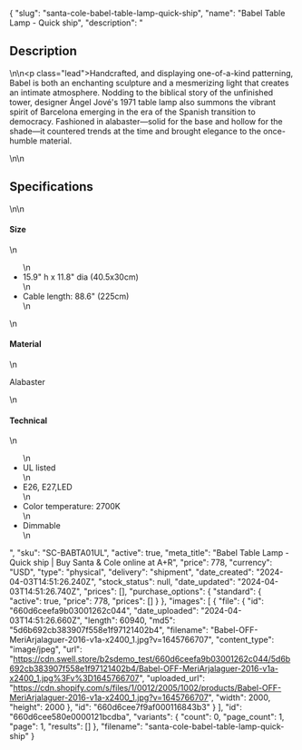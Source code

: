 {
  "slug": "santa-cole-babel-table-lamp-quick-ship",
  "name": "Babel Table Lamp - Quick ship",
  "description": "<h2>Description</h2>\n<!-- split -->\n<p class=\"lead\">Handcrafted, and displaying one-of-a-kind patterning, Babel is both an enchanting sculpture and a mesmerizing light that creates an intimate atmosphere. Nodding to the biblical story of the unfinished tower, designer Àngel Jové's 1971 table lamp also summons the vibrant spirit of Barcelona emerging in the era of the Spanish transition to democracy. Fashioned in alabaster—solid for the base and hollow for the shade—it countered trends at the time and brought elegance to the once-humble material.</p>\n<!-- split -->\n<h2>Specifications</h2>\n<!-- split -->\n<h4>Size</h4>\n<ul>\n<li>15.9\" h x 11.8\" dia (40.5x30cm)</li>\n<li>Cable length: 88.6\" (225cm)</li>\n</ul>\n<h4>Material</h4>\n<p>Alabaster</p>\n<h4>Technical</h4>\n<ul>\n<li>UL listed</li>\n<li>E26, E27,LED</li>\n<li>Color temperature: 2700K</li>\n<li>Dimmable</li>\n</ul>",
  "sku": "SC-BABTA01UL",
  "active": true,
  "meta_title": "Babel Table Lamp - Quick ship | Buy Santa & Cole online at A+R",
  "price": 778,
  "currency": "USD",
  "type": "physical",
  "delivery": "shipment",
  "date_created": "2024-04-03T14:51:26.240Z",
  "stock_status": null,
  "date_updated": "2024-04-03T14:51:26.740Z",
  "prices": [],
  "purchase_options": {
    "standard": {
      "active": true,
      "price": 778,
      "prices": []
    }
  },
  "images": [
    {
      "file": {
        "id": "660d6ceefa9b03001262c044",
        "date_uploaded": "2024-04-03T14:51:26.660Z",
        "length": 60940,
        "md5": "5d6b692cb383907f558e1f97121402b4",
        "filename": "Babel-OFF-MeriArjalaguer-2016-v1a-x2400_1.jpg?v=1645766707",
        "content_type": "image/jpeg",
        "url": "https://cdn.swell.store/b2sdemo_test/660d6ceefa9b03001262c044/5d6b692cb383907f558e1f97121402b4/Babel-OFF-MeriArjalaguer-2016-v1a-x2400_1.jpg%3Fv%3D1645766707",
        "uploaded_url": "https://cdn.shopify.com/s/files/1/0012/2005/1002/products/Babel-OFF-MeriArjalaguer-2016-v1a-x2400_1.jpg?v=1645766707",
        "width": 2000,
        "height": 2000
      },
      "id": "660d6cee7f9af000116843b3"
    }
  ],
  "id": "660d6cee580e0000121bcdba",
  "variants": {
    "count": 0,
    "page_count": 1,
    "page": 1,
    "results": []
  },
  "filename": "santa-cole-babel-table-lamp-quick-ship"
}